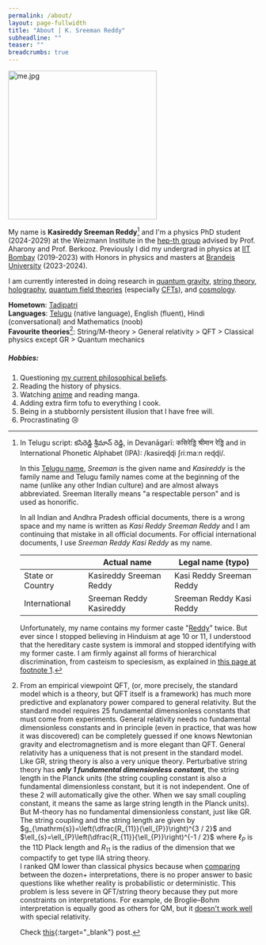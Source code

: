 ```yaml
---
permalink: /about/
layout: page-fullwidth
title: "About | K. Sreeman Reddy"
subheadline: ""
teaser: ""
breadcrumbs: true
---
```

<link href="wikipedia-preview.css" rel="stylesheet">
<script type="text/x-mathjax-config">
  MathJax.Hub.Config({
    tex2jax: {
      inlineMath: [ ['$','$'], ["\\(","\\)"] ],
      processEscapes: true
    }
  });
</script>
    
<script type="text/javascript"
        src="https://cdn.mathjax.org/mathjax/latest/MathJax.js?config=TeX-AMS-MML_HTMLorMML">
</script>

<img src="{{site.baseurl}}/images/me.jpg" alt="me.jpg" width="300"/>

My name is **Kasireddy Sreeman Reddy**[^name] and I'm a physics PhD student (2024-2029) at the Weizmann Institute in the <a href="https://www.weizmann.ac.il/particle/High_Energy_Physics/" target="_blank">hep-th group</a> advised by Prof. Aharony and Prof. Berkooz. Previously I did my undergrad in physics at <a href="https://www.phy.iitb.ac.in/en/undergraduate" target="_blank">IIT Bombay</a> (2019-2023) with Honors in physics and masters at <a href="https://www.brandeis.edu/physics/" target="_blank">Brandeis University</a> (2023-2024).

I am currently interested in doing research in <a href="https://en.wikipedia.org/wiki/Quantum_gravity" target="_blank">quantum gravity</a>, <a href="https://en.wikipedia.org/wiki/String_theory" target="_blank">string theory</a>, <a href="https://en.wikipedia.org/wiki/Holographic_principle" target="_blank">holography</a>, <a href="https://en.wikipedia.org/wiki/Quantum_field_theory" target="_blank">quantum field theories</a> (especially <a href="https://en.wikipedia.org/wiki/Conformal_field_theory" target="_blank">CFTs</a>), and <a href="https://en.wikipedia.org/wiki/Physical_cosmology" target="_blank">cosmology</a>.

**Hometown**: <a href="https://en.wikipedia.org/wiki/Tadipatri" target="_blank">Tadipatri</a><br>
**Languages**: <a href="https://en.wikipedia.org/wiki/Telugu_language" target="_blank">Telugu</a> (native language), English (fluent), Hindi (conversational) and Mathematics (noob)<br>
**Favourite theories**[^theories]: String/M-theory  > General relativity > QFT > Classical physics except GR > Quantum mechanics

##### Hobbies:
1. Questioning <a href="{{ site.baseurl }}/philosophy/">my current philosophical beliefs</a>.<br>
1. Reading the history of physics.<br>
1. Watching <a href="{{ site.baseurl }}/anime/">anime</a> and reading manga.<br>
1. Adding extra firm tofu to everything I cook.<br>
1. Being in a stubbornly persistent illusion that I have free will.<br>
1. Procrastinating 😢
<!-- 1. Waking people from their deep dogmatic slumber.<br>-->

[^name]:
    In Telugu script: కసిరెడ్డి శ్రీమాన్ రెడ్డి, in Devanāgarī: कसिरेड्डि श्रीमान रेड्डि and in International Phonetic Alphabet (IPA): /kasiɾeɖɖi ʃɾiːmaːn ɾeɖɖi/.

    In this <a href="https://en.wikipedia.org/wiki/Telugu_names" target="_blank">Telugu name</a>, *Sreeman* is the given name and *Kasireddy* is the family name and Telugu family names come at the beginning of the name (unlike any other Indian culture) and are almost always abbreviated. Sreeman literally means "a respectable person" and is used as honorific.

    In all Indian and Andhra Pradesh official documents, there is a wrong space and my name is written as *Kasi Reddy Sreeman Reddy* and I am continuing that mistake in all official documents. For official international documents, I use *Sreeman Reddy Kasi Reddy* as my name.

    ||Actual name| Legal name (typo)|
    |---|---|---|
    |State or Country| Kasireddy Sreeman Reddy | Kasi Reddy Sreeman Reddy|
    |International| Sreeman Reddy Kasireddy | Sreeman Reddy Kasi Reddy |

    Unfortunately, my name contains my former caste "<a href="https://en.wikipedia.org/wiki/Reddy" target="_blank">Reddy</a>" twice. But ever since I stopped believing in Hinduism at age 10 or 11, I understood that the hereditary caste system is immoral and stopped identifying with my former caste. I am firmly against all forms of hierarchical discrimination, from casteism to speciesism, as explained in <a href="{{ site.baseurl }}/philosophy/#fn:Sentient">this page at footnote 1</a>.

[^theories]:
    From an empirical viewpoint QFT, (or, more precisely, the standard model which is a theory, but QFT itself is a framework) has much more predictive and explanatory power compared to general relativity. But the standard model requires 25 fundamental dimensionless constants that must come from experiments. General relativity needs no fundamental dimensionless constants and in principle (even in practice, that was how it was discovered) can be completely guessed if one knows Newtonian gravity and electromagnetism and is more elegant than QFT. General relativity has a uniqueness that is not present in the standard model. Like GR, string theory is also a very unique theory. Perturbative string theory has ***only 1 fundamental dimensionless constant***, the string length in the Planck units (the string coupling constant is also a fundamental dimensionless constant, but it is not independent. One of these 2 will automatically give the other. When we say small coupling constant, it means the same as large string length in the Planck units). But M-theory has no fundamental dimensionless constant, just like GR. The string coupling and the string length are given by 
    $g_{\mathrm{s}}=\left(\dfrac{R_{11}}{\ell_{P}}\right)^{3 / 2}$ and $\ell_{s}=\ell_{P}\left(\dfrac{R_{11}}{\ell_{P}}\right)^{-1 / 2}$
    where $\ell_{P}$ is the 11D Plack length and $R_{11}$ is the radius of the dimension that we compactify to get type IIA string theory.
    <br>
    I ranked QM lower than classical physics because when <a href="https://en.wikipedia.org/wiki/Interpretations_of_quantum_mechanics#Comparisons" target="_blank">comparing</a> between the dozen+ interpretations, there is no proper answer to basic questions like whether reality is probabilistic or deterministic. This problem is less severe in QFT/string theory because they put more constraints on interpretations. For example, de Broglie–Bohm interpretation is equally good as others for QM, but it <a href="https://en.wikipedia.org/wiki/De_Broglie%E2%80%93Bohm_theory#Relativity" target="_blank">doesn't work well</a> with special relativity.<br>

    Check [this](https://ksr.onl/blog/2024/07/an-ontological-argument-for-fundamental-physics.html){:target="_blank"} post.

<script type="text/javascript" src="https://unpkg.com/wikipedia-preview@latest/dist/wikipedia-preview.production.js"></script>

<script type="text/javascript">
  wikipediaPreview.init({
    detectLinks: true,
    selector: '.wikipedia',
  })
</script>